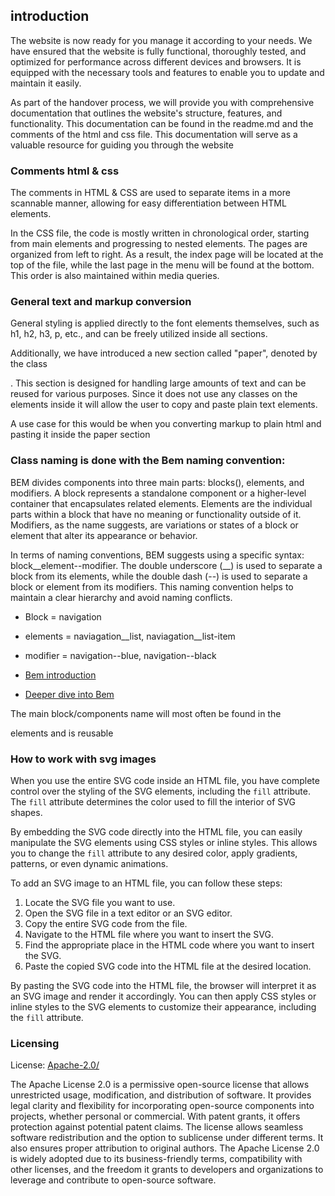 introduction
------------

The website is now ready for you manage it according to your needs. We have ensured that the website is fully functional, thoroughly tested, and optimized for performance across different devices and browsers. It is equipped with the necessary tools and features to enable you to update and maintain it easily.

As part of the handover process, we will provide you with comprehensive documentation that outlines the website's structure, features, and functionality. This documentation can be found in the readme.md and the comments of the html and css file. This documentation will serve as a valuable resource for guiding you through the website


### Comments html & css

The comments in HTML & CSS are used to separate items in a more scannable manner, allowing for easy differentiation between HTML elements.

In the CSS file, the code is mostly written in chronological order, starting from main elements and progressing to nested elements. The pages are organized from left to right. As a result, the index page will be located at the top of the file, while the last page in the menu will be found at the bottom. This order is also maintained within media queries.


### General text and markup conversion

General styling is applied directly to the font elements themselves, such as h1, h2, h3, p, etc., and can be freely utilized inside all sections.

Additionally, we have introduced a new section called "paper", denoted by the class <section class="paper">. This section is designed for handling large amounts of text and can be reused for various purposes. Since it does not use any classes on the elements inside it will allow the user to copy and paste plain text elements.

A use case for this would be when you converting markup to plain html and pasting it inside the paper section


### Class naming is done with the Bem naming convention:

BEM divides components into three main parts: blocks(), elements, and modifiers. A block represents a standalone component or a higher-level container that encapsulates related elements. Elements are the individual parts within a block that have no meaning or functionality outside of it. Modifiers, as the name suggests, are variations or states of a block or element that alter its appearance or behavior.

In terms of naming conventions, BEM suggests using a specific syntax: block__element--modifier. The double underscore (__) is used to separate a block from its elements, while the double dash (--) is used to separate a block or element from its modifiers. This naming convention helps to maintain a clear hierarchy and avoid naming conflicts.

-   Block = navigation

-   elements =  naviagation__list, naviagation__list-item

-   modifier = navigation--blue, navigation--black

-   [Bem introduction](https://getbem.com/introduction/)

-   [Deeper dive into Bem](https://www.smashingmagazine.com/2016/06/battling-bem-extended-edition-common-problems-and-how-to-avoid-them/)

The main block/components name will most often be found in the <section></section> elements and is reusable


### How to work with svg images

When you use the entire SVG code inside an HTML file, you have complete control over the styling of the SVG elements, including the `fill` attribute. The `fill` attribute determines the color used to fill the interior of SVG shapes.

By embedding the SVG code directly into the HTML file, you can easily manipulate the SVG elements using CSS styles or inline styles. This allows you to change the `fill` attribute to any desired color, apply gradients, patterns, or even dynamic animations.

To add an SVG image to an HTML file, you can follow these steps:

1.  Locate the SVG file you want to use.
2.  Open the SVG file in a text editor or an SVG editor.
3.  Copy the entire SVG code from the file.
4.  Navigate to the HTML file where you want to insert the SVG.
5.  Find the appropriate place in the HTML code where you want to insert the SVG.
6.  Paste the copied SVG code into the HTML file at the desired location.

By pasting the SVG code into the HTML file, the browser will interpret it as an SVG image and render it accordingly. You can then apply CSS styles or inline styles to the SVG elements to customize their appearance, including the `fill` attribute.


### Licensing

License:  [Apache-2.0/](https://choosealicense.com/licenses/apache-2.0/)

The Apache License 2.0 is a permissive open-source license that allows unrestricted usage, modification, and distribution of software. It provides legal clarity and flexibility for incorporating open-source components into projects, whether personal or commercial. With patent grants, it offers protection against potential patent claims. The license allows seamless software redistribution and the option to sublicense under different terms. It also ensures proper attribution to original authors. The Apache License 2.0 is widely adopted due to its business-friendly terms, compatibility with other licenses, and the freedom it grants to developers and organizations to leverage and contribute to open-source software.
